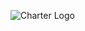 ![Charter Logo](https://gitlab.spectrumflow.net/cristian.cordero/self_install_api/-/blob/images/images/Charter_R_Logo_RGB.png?raw=true)
